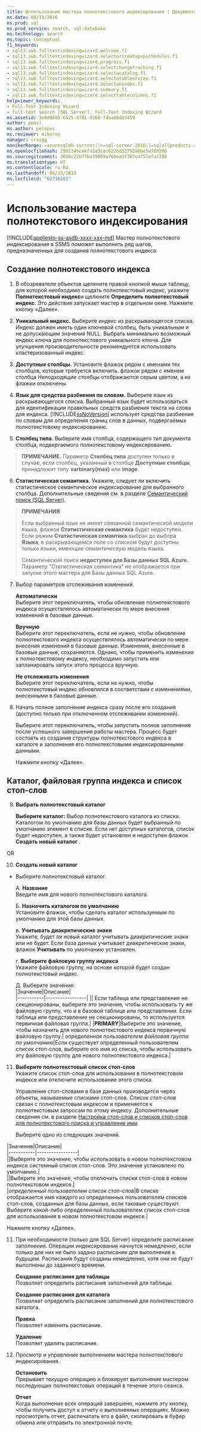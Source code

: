 ```yaml
---
title: Использование мастера полнотекстового индексирования | Документация Майкрософт
ms.date: 08/19/2016
ms.prod: sql
ms.prod_service: search, sql-database
ms.technology: search
ms.topic: conceptual
f1_keywords:
- sql13.swb.fulltextindexingwizard.welcome.f1
- sql13.swb.fulltextindexingwizard.selectorcreatepopschedules.f1
- sql13.swb.fulltextindexingwizard.progress.f1
- sql13.swb.fulltextindexingwizard.selectchangetracking.f1
- sql13.swb.fulltextindexingwizard.selectacatalog.f1
- sql13.swb.fulltextindexingwizard.selectatableorview.f1
- sql13.swb.fulltextindexingwizard.selectanindex.f1
- sql13.swb.fulltextindexingwizard.summary.f1
- sql13.swb.fulltextindexingwizard.selecttablecolumns.f1
helpviewer_keywords:
- Full-Text Indexing Wizard
- full-text search [SQL Server], Full-Text Indexing Wizard
ms.assetid: 3e9d9605-6525-4781-9168-fdaa06db3459
author: pmasl
ms.author: pelopes
ms.reviewer: mikeray
manager: craigg
monikerRange: =azuresqldb-current||>=sql-server-2016||=sqlallproducts-allversions||>=sql-server-linux-2017||=azuresqldb-mi-current
ms.openlocfilehash: 250334bceefa2a3cac6226d32792a8be5ef89206
ms.sourcegitcommit: 3026c22b7fba19059a769ea5f367c4f51efaf286
ms.translationtype: HT
ms.contentlocale: ru-RU
ms.lasthandoff: 06/15/2019
ms.locfileid: "62716101"
---
```

# <a name="use-the-full-text-indexing-wizard"></a>Использование мастера полнотекстового индексирования
[!INCLUDE[appliesto-ss-asdb-xxxx-xxx-md](../../includes/appliesto-ss-asdb-xxxx-xxx-md.md)]
  Мастер полнотекстового индексирования в SSMS поможет выполнить ряд шагов, предназначенных для создания полнотекстового индекса.  
  
## <a name="create-a--full-text-index"></a>Создание полнотекстового индекса 

1. В обозревателе объектов щелкните правой кнопкой мыши таблицу, для которой необходимо создать полнотекстовый индекс, укажите **Полнотекстовый индекс**и щелкните **Определить полнотекстовый индекс**. Это действие запускает мастер в отдельном окне.
   Нажмите кнопку «Далее». 
  
2. **Уникальный индекс.**  Выберите индекс из раскрывающегося списка. Индекс должен иметь один ключевой столбец, быть уникальным и не допускающим значения NULL. Выбрать минимально возможный индекс ключа для полнотекстового уникального ключа. Для улучшения производительности рекомендуется использовать кластеризованный индекс.  
  
3.  **Доступные столбцы.** Установите флажок рядом с именами тех столбцов, которые требуется включить.  флажок рядом с именем столбца Неподходящие столбцы отображаются серым цветом, а их флажки отключены.  
  
4. **Язык для средства разбиения по словам.** Выберите язык из раскрывающегося списка. Выбранный язык будет использоваться для идентификации правильных средств разбиения текста на слова для индекса. [!INCLUDE[ssNoVersion](../../includes/ssnoversion-md.md)] использует средства разбиения по словам для определения границ слов в данных, подвергаемых полнотекстовому индексированию.  
  
5.  **Столбец типа.** Выберите имя столбца, содержащего тип документа столбца, подвергаемого полнотекстовому индексированию.  
> **ПРИМЕЧАНИЕ.** Параметр **Столбец типа** доступен только в случае, если столбец, указанный в столбце **Доступные столбцы**, принадлежит типу **varbinary(max)** или **image**.  
  
6. **Статистическая семантика.** Укажите, следует ли включить статистическое семантическое индексирование для выбранного столбца. Дополнительные сведения см. в разделе [Семантический поиск (SQL Server)](../../relational-databases/search/semantic-search-sql-server.md).  
  
>**ПРИМЕЧАНИЯ** 
>
>Если выбранный язык не имеет связанной семантической модели языка, флажок **Статистическая семантика** будет недоступен. Если режим **Статистическая семантика** выбран до выбора **Языка**, в раскрывающемся поле со списком будут доступны только языки, имеющие семантическую модель языка.  
>
> Семантический поиск **недоступен для Базы данных SQL Azure.** Параметр "Статистическая семантика" не отображается при запуске этого мастера для Базы данных SQL Azure.
  
7. Выбор параметров отслеживания изменений.  
  
     **Автоматически**  
     Выберите этот переключатель, чтобы обновление полнотекстового индекса осуществлялось автоматически по мере внесения изменений в базовые данные.  
  
     **Вручную**  
     Выберите этот переключатель, если не нужно, чтобы обновление полнотекстового индекса осуществлялось автоматически по мере внесения изменений в базовые данные. Изменения, внесенные в базовые данные, сохраняются. Однако, чтобы применить изменения к полнотекстовому индексу, необходимо запустить или запланировать запуск этого процесса вручную.  
  
     **Не отслеживать изменения**  
     Выберите этот переключатель, если не нужно, чтобы полнотекстовый индекс обновлялся в соответствии с изменениями, внесенными в базовые данные.  
  
8.  Начать полное заполнение индекса сразу после его создания (доступно только при отключенном отслеживании изменений).
  
     Выберите этот переключатель, чтобы запустить полное заполнение после успешного завершения работы мастера. Процесс будет состоять из создания структуры полнотекстового индекса в каталоге и заполнения его полнотекстовыми индексированными данными.  
     
     Нажмите кнопку «Далее».
  
## <a name="catalog-index-filegroup-and-stoplist"></a>Каталог, файловая группа индекса и список стоп-слов   
  
9.  **Выбрать полнотекстовый каталог**  

     **Выберите каталог:** Выбор полнотекстового каталога из списка. Каталогом по умолчанию для базы данных будет выбранный по умолчанию элемент в списке. Если нет доступных каталогов, список будет недоступен, а также будет установлен и недоступен флажок **Создать новый каталог** .  
  
  OR
  
 10. **Создать новый каталог**
 - Выберите полнотекстовый каталог.  
  
    A. **Название**  
     Введите имя для нового полнотекстового каталога.  
  
     Б. **Назначить каталогом по умолчанию**  
     Установите флажок, чтобы сделать каталог используемым по умолчанию для этой базы данных.  
  
     в. **Учитывать диакритические знаки**  
     Укажите, будет ли новый каталог учитывать диакритические знаки или не будет. Если база данных учитывает диакритические знаки, флажок **Учитывать** по умолчанию установлен.  
  
     г. **Выберите файловую группу индекса**  
     Укажите файловую группу, на основе которой будет создан полнотекстовый индекс.  
  
     Д. Выберите значение:  
      |Значение|Описание|  
      |-----------|-----------------|
      |**<default>**| Если таблица или представление не секционированы, выберите это значение, чтобы использовать ту же файловую группу, что и в базовой таблице или представлении. Если таблица или представление не секционированы, то используется первичная файловая группа.|
      |**PRIMARY**|Выберите это значение, чтобы назначить для нового полнотекстового индекса первичную файловую группу.|
      *определенная пользователем файловая группа по умолчанию*|Если существует определенный пользователем список стоп-слов, выберите его имя из списка, чтобы использовать эту файловую группу для нового полнотекстового индекса.|   
  
     
 11. **Выберите полнотекстовый список стоп-слов**  
     Укажите список стоп-слов для использования в полнотекстовом индексе или отключите использование этого списка.  
  
     Управление стоп-словами в базе данных производится через объекты, называемые списками стоп-слов. *Список стоп-слов* связан с полнотекстовым индексом и применяется к полнотекстовым запросам по этому индексу. Дополнительные сведения см. в разделе [Настройка стоп-слов и списков стоп-слов для полнотекстового поиска и управление ими](../../relational-databases/search/configure-and-manage-stopwords-and-stoplists-for-full-text-search.md).  
  
     Выберите одно из следующих значений.  
  
   |Значение|Описание|  
    |-----------|-----------------|  
    |**<system>**|Выберите это значение, чтобы использовать в новом полнотекстовом индексе системный список стоп-слов. Это значение установлено по умолчанию.|  
    |**<off>**|Выберите это значение, чтобы отключить списки стоп-слов в новом полнотекстовом индексе.|  
    |*определенный пользователем список стоп-слов*|В списке отображается имя каждого из определенных пользователем списков стоп-слов, созданных для базы данных, если таковые существуют. Выберите какой-либо определенный пользователем список стоп-слов для использования в новом полнотекстовом индексе.|  
  
  Нажмите кнопку «Далее».
  
11. При необходимости (только для SQL Server) определите расписание заполнения. Операции индексирования начнутся немедленно, если только для них не было задано расписание для выполнения в будущем. Расписания будут созданы немедленно, хотя они не будут выполнены до заданного времени.  
  
     **Создание расписания для таблицы**  
     Позволяет определить расписание заполнений для таблицы.  
  
     **Создание расписания для каталога**  
     Позволяет определить расписание заполнений для полнотекстового каталога.  
  
     **Правка**  
     Позволяет изменить расписание.  
  
     **Удаление**  
     Позволяет удалить расписание.  
  
5.  Просмотр и управление выполнением мастера полнотекстового индексирования.  
  
     **Остановить**  
     Прерывает текущую операцию и блокирует выполнение мастером последующих полнотекстовых операций в течение этого сеанса.  
  
     **Отчет**  
     Когда выполнение всех операций завершено, нажмите эту кнопку, чтобы получить доступ к отчету о выполненных операциях. Можно просмотреть отчет, распечатать его в файл, скопировать в буфер обмена или отправить по электронной почте.  
  
  
